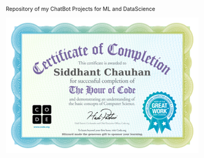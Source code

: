 Repository of my ChatBot Projects for ML and DataScience 


![plot](Chatbot/_1_a0e5cb51a2abd389271e248a8bfdc3e2.jpeg)
